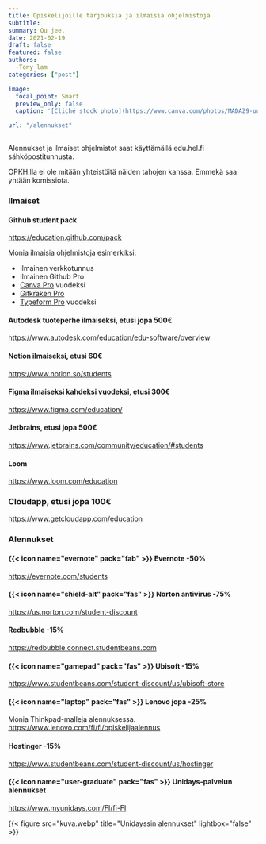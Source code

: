 ```yaml
---
title: Opiskelijoille tarjouksia ja ilmaisia ohjelmistoja
subtitle:
summary: Ou jee.
date: 2021-02-19
draft: false
featured: false
authors:
  -Tony lam
categories: ["post"]

image:
  focal_point: Smart
  preview_only: false
  caption: '[Cliché stock photo](https://www.canva.com/photos/MADAZ9-ouLc-student-looking-at-money/)'

url: "/alennukset"
---
```

Alennukset ja ilmaiset ohjelmistot saat käyttämällä edu.hel.fi sähköpostitunnusta.

OPKH:lla ei ole mitään yhteistöitä näiden tahojen kanssa. Emmekä saa yhtään komissiota.

### Ilmaiset

#### Github student pack

https://education.github.com/pack

Monia ilmaisia ohjelmistoja esimerkiksi:

* Ilmainen verkkotunnus
* Ilmainen Github Pro
* [Canva Pro](https://www.canva.com/pro/) vuodeksi
* [Gitkraken Pro](https://www.gitkraken.com/github-student-developer-pack)
* [Typeform Pro](https://www.typeform.com/pricing/) vuodeksi

#### Autodesk tuoteperhe ilmaiseksi, etusi jopa 500€

https://www.autodesk.com/education/edu-software/overview

#### Notion ilmaiseksi, etusi 60€

https://www.notion.so/students

#### Figma ilmaiseksi kahdeksi vuodeksi, etusi 300€

https://www.figma.com/education/

#### Jetbrains, etusi jopa 500€

https://www.jetbrains.com/community/education/#students

#### Loom

https://www.loom.com/education

### Cloudapp, etusi jopa 100€

https://www.getcloudapp.com/education

### Alennukset

#### {{< icon name="evernote" pack="fab" >}} Evernote -50%

https://evernote.com/students

#### {{< icon name="shield-alt" pack="fas" >}} Norton antivirus -75%

https://us.norton.com/student-discount

#### Redbubble -15%

https://redbubble.connect.studentbeans.com

#### {{< icon name="gamepad" pack="fas" >}} Ubisoft -15%

https://www.studentbeans.com/student-discount/us/ubisoft-store

#### {{< icon name="laptop" pack="fas" >}} Lenovo jopa -25%

Monia Thinkpad-malleja alennuksessa.
https://www.lenovo.com/fi/fi/opiskelijaalennus

#### Hostinger -15%

https://www.studentbeans.com/student-discount/us/hostinger

#### {{< icon name="user-graduate" pack="fas" >}} Unidays-palvelun alennukset

https://www.myunidays.com/FI/fi-FI

{{< figure src="kuva.webp" title="Unidayssin alennukset" lightbox="false" >}}
